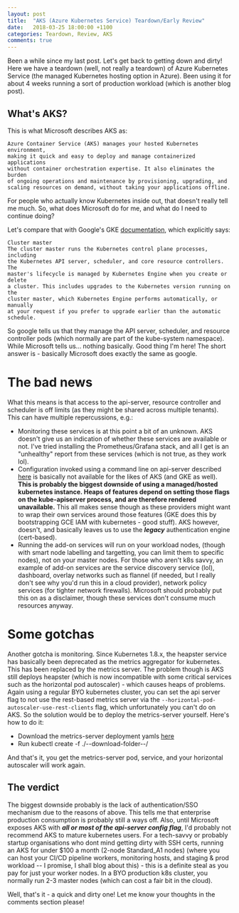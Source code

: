 ```yaml
---
layout: post
title:  "AKS (Azure Kubernetes Service) Teardown/Early Review"
date:   2018-03-25 18:00:00 +1100
categories: Teardown, Review, AKS
comments: true
---
```


Been a while since my last post. Let's get back to getting down and dirty! Here we have a teardown (well, not really a teardown) of Azure Kubernetes Service (the managed Kubernetes hosting option in Azure). Been using it for about 4 weeks running a sort of production workload (which is another blog post).

What's AKS?
-------------------
This is what Microsoft describes AKS as:
```
Azure Container Service (AKS) manages your hosted Kubernetes environment, 
making it quick and easy to deploy and manage containerized applications 
without container orchestration expertise. It also eliminates the burden 
of ongoing operations and maintenance by provisioning, upgrading, and 
scaling resources on demand, without taking your applications offline.
```

For people who actually know Kubernetes inside out, that doesn't really tell me much. So, what does Microsoft do for me, and what do I need to continue doing?

Let's compare that with Google's GKE [documentation](https://cloud.google.com/kubernetes-engine/docs/concepts/cluster-architecture), which explicitly says:
```
Cluster master
The cluster master runs the Kubernetes control plane processes, including 
the Kubernetes API server, scheduler, and core resource controllers. The 
master's lifecycle is managed by Kubernetes Engine when you create or delete 
a cluster. This includes upgrades to the Kubernetes version running on the 
cluster master, which Kubernetes Engine performs automatically, or manually 
at your request if you prefer to upgrade earlier than the automatic schedule.
```

So google tells us that they manage the API server, scheduler, and resource controller pods (which normally are part of the kube-system namespace). While Microsoft tells us... nothing basically. Good thing I'm here! The short answer is - basically Microsoft does exactly the same as google.

The bad news
================
 What this means is that access to the api-server, resource controller and scheduler is off limits (as they might be shared across multiple tenants). This can have multiple repercussions, e.g.:
* Monitoring these services is at this point a bit of an unknown. AKS doesn't give us an indication of whether these services are available or not. I've tried installing the Prometheus/Grafana stack, and all I get is an "unhealthy" report from these services (which is not true, as they work lol).
* Configuration invoked using a command line on api-server described [here](https://kubernetes.io/docs/reference/generated/kube-apiserver/) is basically not available for the likes of AKS (and GKE as well). **This is probably the biggest downside of using a managed/hosted kubernetes instance. Heaps of features depend on setting those flags on the kube-apiserver process, and are therefore rendered unavailable.** This all makes sense though as these providers might want to wrap their own services around those features (GKE does this by bootstrapping GCE IAM with kubernetes - good stuff). AKS however, doesn't, and basically leaves us to use the ***legacy*** authentication engine (cert-based).
* Running the add-on services will run on your workload nodes, (though with smart node labelling and targetting, you can limit them to specific nodes), not on your master nodes. For those who aren't k8s savvy, an example of add-on services are the service discovery service (lol), dashboard, overlay networks such as flannel (if needed, but I really don't see why you'd run this in a cloud provider), network policy services (for tighter network firewalls). Microsoft should probably put this on as a disclaimer, though these services don't consume much resources anyway.


Some gotchas
================
Another gotcha is monitoring. Since Kubernetes 1.8.x, the heapster service has basically been deprecated as the metrics aggregator for kubernetes. This has been replaced by the metrics server. The problem though is AKS still deploys heapster (which is now incompatible with some critical services such as the horizontal pod autoscaler) - which causes heaps of problems. Again using a regular BYO kubernetes cluster, you can set the api server flag to not use the rest-based metrics server via the ``` --horizontal-pod-autoscaler-use-rest-clients ``` flag, which unfortunately you can't do on AKS. So the solution would be to deploy the metrics-server yourself. Here's how to do it:

* Download the metrics-server deployment yamls [here](https://github.com/kubernetes-incubator/metrics-server/tree/master/deploy)
* Run kubectl create -f ./--download-folder--/

And that's it, you get the metrics-server pod, service, and your horizontal autoscaler will work again.

The verdict
-------------------
The biggest downside probably is the lack of authentication/SSO mechanism due to the reasons of above. This tells me that enterprise production consumption is probably still a ways off. Also, until Microsoft exposes AKS with ***all or most of the api-server config flag***, I'd probably not recommend AKS to mature kubernetes users. For a tech-savvy or probably startup organisations who dont mind getting dirty with SSH certs, running an AKS for under $100 a month (2-node Standard_A1 nodes) (where you can host your CI/CD pipeline workers, monitoring hosts, and staging & prod workload -- I promise, I shall blog about this) - this is a definite steal as you pay for just your worker nodes. In a BYO production k8s cluster, you normally run 2-3 master nodes (which can cost a fair bit in the cloud).

Well, that's it - a quick and dirty one! Let me know your thoughts in the comments section please!

